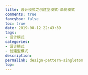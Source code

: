 ```yaml
---
title: 设计模式之创建型模式-单例模式
comments: true
fancybox: false
toc: true
date: 2019-08-12 22:43:39
tags:
- 设计模式
categories:
- 设计模式
- 创建型模式
description:
permalink: design-pattern-singleton
top:
---
```



<!--more-->